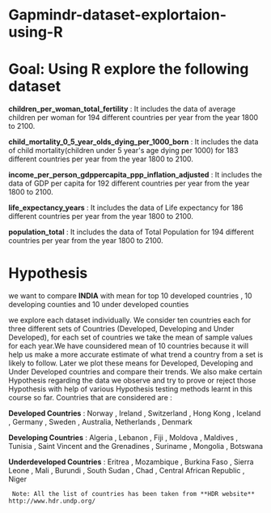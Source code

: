 # Gapmindr-dataset-explortaion-using-R

# Goal: Using R explore the following dataset

**children_per_woman_total_fertility** : It includes the data of average children per woman for 194 different countries  per year from the year 1800 to 2100.

**child_mortality_0_5_year_olds_dying_per_1000_born** : It includes the data of child mortality(children under 5 year's age dying per 1000) for 183 different countries  per year from the year 1800 to 2100.

**income_per_person_gdppercapita_ppp_inflation_adjusted** : It includes the data of GDP per capita for 192 different countries  per year from the year 1800 to 2100.

**life_expectancy_years** : It includes the data of Life expectancy for 186 different countries  per year from the year 1800 to 2100.

**population_total** : It includes the data of Total Population for 194 different countries  per year from the year 1800 to 2100.

# Hypothesis
we want to compare **INDIA** with mean for top 10 developed countries , 10 developing counties and 10 under developed counties

we explore each dataset individually. We consider ten countries each for three different sets of Countries (Developed, Developing and Under Developed), for each set of countries we take the mean of sample values for each year.We have counsidered mean of 10 countries because it will help us make a more accurate estimate of what trend a country from a set is likely to follow. Later we plot these means for Developed, Developing and Under Developed countries and compare their trends. We also make certain Hypothesis regarding the data we observe and try to prove or reject those Hypothesis with help of various Hypothesis testing methods learnt in this course so far. Countries that are considered are :

**Developed Countries** : Norway , Ireland , Switzerland , Hong Kong , Iceland , Germany , Sweden , Australia, Netherlands , Denmark

**Developing Countries** : Algeria , Lebanon , Fiji , Moldova , Maldives , Tunisia , Saint Vincent and the  Grenadines , Suriname , Mongolia , Botswana

**Underdeveloped Countries** : Eritrea , Mozambique , Burkina Faso , Sierra Leone , Mali , Burundi , South Sudan , Chad , Central African Republic , Niger


     Note: All the list of countries has been taken from **HDR website** http://www.hdr.undp.org/ 
